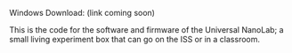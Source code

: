 Windows Download:
(link coming soon)

This is the code for the software and firmware of the Universal NanoLab; a small living experiment box that can go on the ISS or in a classroom.
